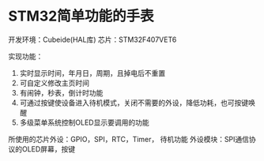 # STM32简单功能的手表
开发环境：Cubeide(HAL库)
芯片：STM32F407VET6

实现功能：
1. 实时显示时间，年月日，周期，且掉电后不重置
2. 可自定义修改主页时间
3. 有闹钟，秒表，倒计时功能
4. 可通过按键使设备进入待机模式，关闭不需要的外设，降低功耗，也可按键唤醒
5. 多级菜单系统控制OLED显示要调用的功能

所使用的芯片外设：GPIO，SPI，RTC，Timer， 待机功能
外设模块：SPI通信协议的OLED屏幕，按键
